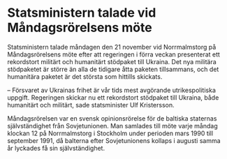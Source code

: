 # Statsministern talade vid Måndagsrörelsens möte

Statsministern talade måndagen den 21 november vid Norrmalmstorg på Måndagsrörelsens möte efter att regeringen i förra veckan presenterat ett rekordstort militärt och humanitärt stödpaket till Ukraina. Det nya militära stödpaketet är större än alla de tidigare åtta paketen tillsammans, och det humanitära paketet är det största som hittills skickats.


– Försvaret av Ukrainas frihet är vår tids mest avgörande utrikespolitiska uppgift. Regeringen skickar nu ett rekordstort stödpaket till Ukraina, både humanitärt och militärt, sade statsminister Ulf Kristersson.

Måndagsrörelsen var en svensk opinionsrörelse för de baltiska staternas självständighet från Sovjetunionen. Man samlades till möte varje måndag klockan 12 på Norrmalmstorg i Stockholm under perioden mars 1990 till september 1991, då balterna efter Sovjetunionens kollaps i augusti samma år lyckades få sin självständighet.
